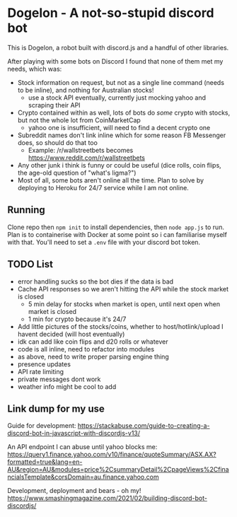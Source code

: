 # Dogelon - A not-so-stupid discord bot
This is Dogelon, a robot built with discord.js and a handful of other libraries.

After playing with some bots on Discord I found that none of them met my needs, which was:

- Stock information on request, but not as a single line command (needs to be inline), and nothing for Australian stocks!
  - use a stock API eventually, currently just mocking yahoo and scraping their API
- Crypto contained within as well, lots of bots do _some_ crypto with stocks, but not the whole lot from CoinMarketCap
  - yahoo one is insufficient, will need to find a decent crypto one
- Subreddit names don't link inline which for some reason FB Messenger does, so should do that too
  - Example: /r/wallstreetbets becomes https://www.reddit.com/r/wallstreetbets
- Any other junk i think is funny or could be useful (dice rolls, coin flips, the age-old question of "what's ligma?")
- Most of all, some bots aren't online all the time. Plan to solve by deploying to Heroku for 24/7 service while I am not online.

## Running
Clone repo then `npm init` to install dependencies, then `node app.js` to run. Plan is to containerise with Docker at some point so i can familiarise myself with that. You'll need to set a `.env` file with your discord bot token.

## TODO List
- error handling sucks so the bot dies if the data is bad
- Cache API responses so we aren't hitting the API while the stock market is closed
  - 5 min delay for stocks when market is open, until next open when market is closed
  - 1 min for crypto because it's 24/7
- Add little pictures of the stocks/coins, whether to host/hotlink/upload I havent decided (will host eventually)
- idk can add like coin flips and d20 rolls or whatever
- code is all inline, need to refactor into modules
- as above, need to write proper parsing engine thing
- presence updates
- API rate limiting
- private messages dont work
- weather info might be cool to add

## Link dump for my use

Guide for development: https://stackabuse.com/guide-to-creating-a-discord-bot-in-javascript-with-discordjs-v13/

An API endpoint I can abuse until yahoo blocks me: https://query1.finance.yahoo.com/v10/finance/quoteSummary/ASX.AX?formatted=true&lang=en-AU&region=AU&modules=price%2CsummaryDetail%2CpageViews%2CfinancialsTemplate&corsDomain=au.finance.yahoo.com

Development, deployment and bears - oh my! https://www.smashingmagazine.com/2021/02/building-discord-bot-discordjs/